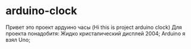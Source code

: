 # arduino-clock
Привет это проект ардуино часы (Hi this is project arduino clock)
Для проекта понадобитя:
Жидко кристалический дисплей 2004;
Arduino я взял Uno;

